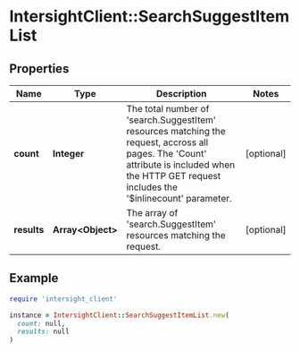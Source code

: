 # IntersightClient::SearchSuggestItemList

## Properties

| Name | Type | Description | Notes |
| ---- | ---- | ----------- | ----- |
| **count** | **Integer** | The total number of &#39;search.SuggestItem&#39; resources matching the request, accross all pages. The &#39;Count&#39; attribute is included when the HTTP GET request includes the &#39;$inlinecount&#39; parameter. | [optional] |
| **results** | **Array&lt;Object&gt;** | The array of &#39;search.SuggestItem&#39; resources matching the request. | [optional] |

## Example

```ruby
require 'intersight_client'

instance = IntersightClient::SearchSuggestItemList.new(
  count: null,
  results: null
)
```

